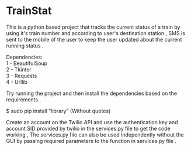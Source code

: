 # TrainStat

This is a python based project that tracks the current status of a train by using it's train number and according to user's destination station , SMS is sent to the mobile of the user to keep the user updated about the current running status .

Dependencies: <br>
  1 - BeautifulSoup <br>
  2 - Tkinter <br>
  3 - Requests <br>
  4 - Urllib <br>
  
Try running the project and then install the dependencies based on the requirements . 

$ sudo pip install "library" (Without quotes)
  
Create an account on the Twilio API and use the authentication key and account SID provided by twilio in the services.py file to get the code working , The services.py file can also be used independently without the GUI by passing required parameters to the function in services.py file .

